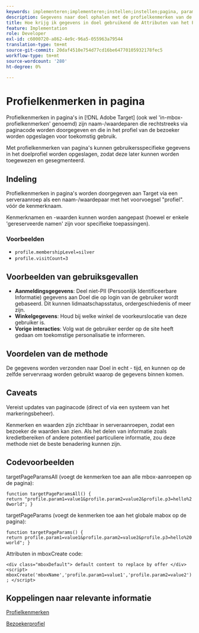 ```yaml
---
keywords: implementeren;implementeren;instellen;instellen;pagina, parameter
description: Gegevens naar doel ophalen met de profielkenmerken van de pagina.
title: Hoe krijg ik gegevens in doel gebruikend de Attributen van het Profiel in-Pagina?
feature: Implementation
role: Developer
exl-id: c6000720-a862-4e9c-96a5-055963a79544
translation-type: tm+mt
source-git-commit: 20daf4510e754d77cd16be64770105932178fec5
workflow-type: tm+mt
source-wordcount: '280'
ht-degree: 0%

---
```


# Profielkenmerken in pagina

Profielkenmerken in pagina&#39;s in [!DNL Adobe Target] (ook wel &#39;in-mbox-profielkenmerken&#39; genoemd) zijn naam-/waardeparen die rechtstreeks via paginacode worden doorgegeven en die in het profiel van de bezoeker worden opgeslagen voor toekomstig gebruik.

Met profielkenmerken van pagina&#39;s kunnen gebruikersspecifieke gegevens in het doelprofiel worden opgeslagen, zodat deze later kunnen worden toegewezen en gesegmenteerd.

## Indeling

Profielkenmerken in pagina&#39;s worden doorgegeven aan Target via een serveraanroep als een naam-/waardepaar met het voorvoegsel &quot;profiel&quot;. vóór de kenmerknaam.

Kenmerknamen en -waarden kunnen worden aangepast (hoewel er enkele &#39;gereserveerde namen&#39; zijn voor specifieke toepassingen).

### Voorbeelden

* `profile.membershipLevel=silver`
* `profile.visitCount=3`

## Voorbeelden van gebruiksgevallen

* **Aanmeldingsgegevens**: Deel niet-PII (Persoonlijk Identificeerbare Informatie) gegevens aan Doel die op login van de gebruiker wordt gebaseerd. Dit kunnen lidmaatschapsstatus, ordergeschiedenis of meer zijn.
* **Winkelgegevens**: Houd bij welke winkel de voorkeurslocatie van deze gebruiker is.
* **Vorige interacties**: Volg wat de gebruiker eerder op de site heeft gedaan om toekomstige personalisatie te informeren.

## Voordelen van de methode

De gegevens worden verzonden naar Doel in echt - tijd, en kunnen op de zelfde servervraag worden gebruikt waarop de gegevens binnen komen.

## Caveats

Vereist updates van paginacode (direct of via een systeem van het markeringsbeheer).

Kenmerken en waarden zijn zichtbaar in serveraanroepen, zodat een bezoeker de waarden kan zien. Als het delen van informatie zoals kredietbereiken of andere potentieel particuliere informatie, zou deze methode niet de beste benadering kunnen zijn.

## Codevoorbeelden

targetPageParamsAll (voegt de kenmerken toe aan alle mbox-aanroepen op de pagina):

`function targetPageParamsAll() { return "profile.param1=value1&profile.param2=value2&profile.p3=hello%20world"; }`

targetPageParams (voegt de kenmerken toe aan het globale mabox op de pagina):

`function targetPageParams() { return profile.param1=value1&profile.param2=value2&profile.p3=hello%20world"; }`

Attributen in mboxCreate code:

`<div class="mboxDefault"> default content to replace by offer </div> <script> mboxCreate('mboxName','profile.param1=value1','profile.param2=value2'); </script>`

## Koppelingen naar relevante informatie

[Profielkenmerken](/help/c-target/c-visitor-profile/profile-parameters.md#concept_01A30B4762D64CD5946B3AA38DC8A201)

[Bezoekerprofiel](/help/c-target/c-audiences/c-target-rules/visitor-profile.md#concept_E972690B9A4C4372A34229FA37EDA38E)

